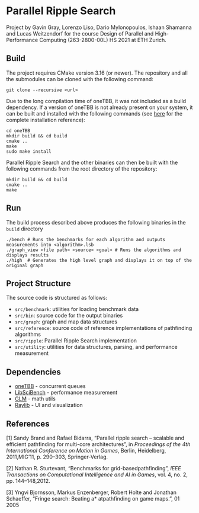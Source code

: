 # Parallel Ripple Search

Project by Gavin Gray, Lorenzo Liso, Dario Mylonopoulos, Ishaan Shamanna and Lucas Weitzendorf for the course Design of Parallel and High-Performance Computing (263-2800-00L) HS 2021 at ETH Zurich.


## Build
The project requires CMake version 3.16 (or newer).
The repository and all the submodules can be cloned with the following command:
```
git clone --recursive <url>
```
Due to the long compilation time of oneTBB, it was not included as a build dependency. If a version of oneTBB is not already present on your system, it can be built and installed with the following commands (see [here](https://github.com/oneapi-src/oneTBB/blob/master/INSTALL.md) for the complete installation reference):
```
cd oneTBB
mkdir build && cd build
cmake ..
make
sudo make install
```

Parallel Ripple Search and the other binaries can then be built with the following commands from the root directory of the repository:
```
mkdir build && cd build
cmake ..
make
```

## Run

The build process described above produces the following binaries in the `build` directory
```
./bench # Runs the benchmarks for each algorithm and outputs measurements into <algorithm>.lsb
./graph_view <file path> <source> <goal> # Runs the algorithms and displays results
./high  # Generates the high level graph and displays it on top of the original graph
```

## Project Structure
The source code is structured as follows:
- `src/benchmark`: utilities for loading benchmark data
- `src/bin`: source code for the output binaries
- `src/graph`: graph and map data structures
- `src/reference`: source code of reference implementations of pathfinding algorithms
- `src/ripple`: Parallel Ripple Search implementation
- `src/utility`: utilities for data structures, parsing, and performance measurement

## Dependencies
- [oneTBB](https://oneapi-src.github.io/oneTBB/) - concurrent queues
- [LibSciBench](https://spcl.inf.ethz.ch/Research/Performance/LibLSB/) - performance measurement
- [GLM](https://glm.g-truc.net/0.9.9/index.html) - math utils
- [Raylib](https://www.raylib.com/) - UI and visualization

## References
[1] Sandy Brand and Rafael Bidarra, “Parallel ripple search – scalable and efficient pathfinding for multi-core architectures”,  in *Proceedings of the 4th International Conference on Motion in Games*, Berlin, Heidelberg, 2011,MIG’11, p. 290–303, Springer-Verlag.

[2] Nathan  R.  Sturtevant, “Benchmarks  for  grid-basedpathfinding”, *IEEE Transactions on Computational Intelligence and AI in Games*, vol. 4, no. 2, pp. 144–148,2012.

[3] Yngvi Bjornsson, Markus Enzenberger, Robert Holte and Jonathan Schaeffer,  “Fringe search:  Beating a* atpathfinding on game maps.”, 01 2005